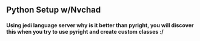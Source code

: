 ## Python Setup w/Nvchad

#### Using jedi language server why is it better than pyright, you will discover this when you try to use pyright and create custom classes :/
